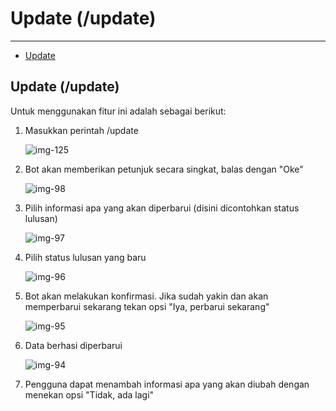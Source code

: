 # Update (/update)

---

- [Update](#section-1)

<a name="section-1"></a>
## Update (/update)

Untuk menggunakan fitur ini adalah sebagai berikut:

1. Masukkan perintah /update

	![img-125][img-125]

1. Bot akan memberikan petunjuk secara singkat, balas dengan "Oke"

	![img-98][img-98]

1. Pilih informasi apa yang akan diperbarui (disini dicontohkan status lulusan)

	![img-97][img-97]

1. Pilih status lulusan yang baru

	![img-96][img-96]

1. Bot akan melakukan konfirmasi. Jika sudah yakin dan akan memperbarui sekarang tekan opsi "Iya, perbarui sekarang"

	![img-95][img-95]

1. Data berhasi diperbarui

	![img-94][img-94]

1. Pengguna dapat menambah informasi apa yang akan diubah dengan menekan opsi "Tidak, ada lagi"


[img-125]: /assets/res/img-125.png
[img-94]: /assets/res/img-94.png
[img-95]: /assets/res/img-95.png
[img-96]: /assets/res/img-96.png
[img-97]: /assets/res/img-97.png
[img-98]: /assets/res/img-98.png